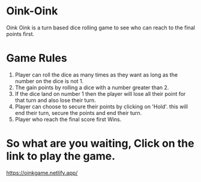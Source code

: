 # Oink-Oink

Oink Oink is a turn based dice rolling game to see who can reach to the final points first.

# Game Rules
1. Player can roll the dice as many times as they want as long as the number on the dice is not 1.
1. The gain points by rolling a dice with a number greater than 2.
1. If the dice land on number 1 then the player will lose all their point for that turn and also lose their turn.
1. Player can choose to secure their points by clicking on 'Hold'. this will end their turn, secure the points and end their turn.
1. Player who reach the final score first Wins.

# So what are you waiting, Click on the link to play the game. 
https://oinkgame.netlify.app/
